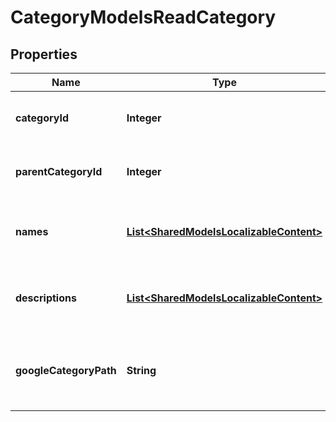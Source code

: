 

# CategoryModelsReadCategory

## Properties

Name | Type | Description | Notes
------------ | ------------- | ------------- | -------------
**categoryId** | **Integer** | The unique identifier for the category. |  [optional]
**parentCategoryId** | **Integer** | The unique identifier for the parent category. |  [optional]
**names** | [**List&lt;SharedModelsLocalizableContent&gt;**](SharedModelsLocalizableContent.md) | The localizable names of the category. |  [optional]
**descriptions** | [**List&lt;SharedModelsLocalizableContent&gt;**](SharedModelsLocalizableContent.md) | The localized descriptions of the category. |  [optional]
**googleCategoryPath** | **String** | The Google Taxonomy category path for the category, if any. |  [optional]




